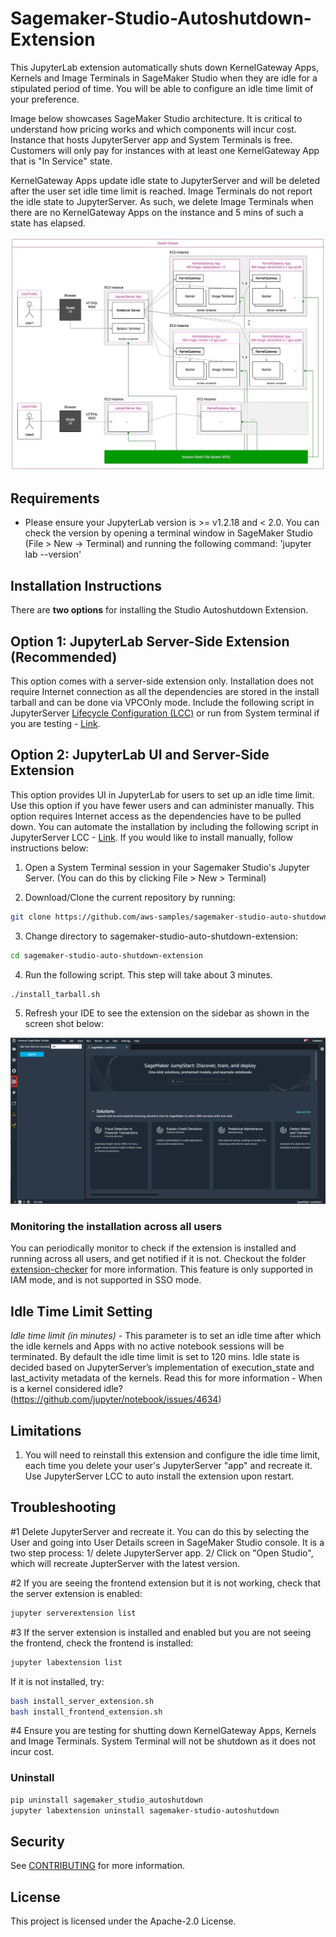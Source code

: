 # Sagemaker-Studio-Autoshutdown-Extension

This JupyterLab extension automatically shuts down KernelGateway Apps, Kernels and Image Terminals in SageMaker Studio when they are idle for a stipulated period of time. You will be able to configure an idle time limit of your preference. 

Image below showcases SageMaker Studio architecture. It is critical to understand how pricing works and which components will incur cost. Instance that hosts JupyterServer app and System Terminals is free. Customers will only pay for instances with at least one KernelGateway App that is "In Service" state.

KernelGateway Apps update idle state to JupyterServer and will be deleted after the user set idle time limit is reached. Image Terminals do not report the idle state to JupyterServer. As such, we delete Image Terminals when there are no KernelGateway Apps on the instance and 5 mins of such a state has elapsed.

<img src="Studio_arch.jpg">

## Requirements

* Please ensure your JupyterLab version is >= v1.2.18 and < 2.0. You can check the version by opening a terminal window in SageMaker Studio (File > New -> Terminal) and running the following command: 'jupyter lab --version'

## Installation Instructions

There are **two options** for installing the Studio Autoshutdown Extension. 

## Option 1: JupyterLab Server-Side Extension (Recommended)
This option comes with a server-side extension only. Installation does not require Internet connection as all the dependencies are stored in the install tarball and can be done via VPCOnly mode. Include the following script in JupyterServer [Lifecycle Configuration (LCC)](https://docs.aws.amazon.com/sagemaker/latest/dg/studio-lcc.html) or run from System terminal if you are testing - [Link](https://github.com/aws-samples/sagemaker-studio-lifecycle-config-examples/tree/main/scripts/install-autoshutdown-server-extension).

## Option 2: JupyterLab UI and Server-Side Extension
This option provides UI in JupyterLab for users to set up an idle time limit. Use this option if you have fewer users and can administer manually. This option requires Internet access as the dependencies have to be pulled down. You can automate the installation by including the following script in JupyterServer LCC - [Link](https://github.com/aws-samples/sagemaker-studio-lifecycle-config-examples/blob/main/scripts/install-autoshutdown-extension/on-jupyter-server-start.sh). If you would like to install manually, follow instructions below:

1. Open a System Terminal session in your Sagemaker Studio's Jupyter Server. (You can do this by clicking File > New > Terminal)

2. Download/Clone the current repository by running: 
```bash
git clone https://github.com/aws-samples/sagemaker-studio-auto-shutdown-extension.git
```
3. Change directory to sagemaker-studio-auto-shutdown-extension:
```bash
cd sagemaker-studio-auto-shutdown-extension
```
4. Run the following script. This step will take about 3 minutes.

```bash
./install_tarball.sh
```
5. Refresh your IDE to see the extension on the sidebar as shown in the screen shot below:

<img src="studio.png">



### Monitoring the installation across all users

You can periodically monitor to check if the extension is installed and running across all users, and get notified if it is not. Checkout the folder [extension-checker](extension-checker) for more information. This feature is only supported in IAM mode, and is not supported in SSO mode.


## Idle Time Limit Setting

*Idle time limit (in minutes)* - This parameter is to set an idle time after which the idle kernels and Apps with no active notebook sessions will be terminated. By default the idle time limit is set to 120 mins. Idle state is decided based on JupyterServer’s implementation of execution_state and last_activity metadata of the kernels. Read this for more information - When is a kernel considered idle? (https://github.com/jupyter/notebook/issues/4634)

## Limitations

1. You will need to reinstall this extension and configure the idle time limit, each time you delete your user's JupyterServer "app" and recreate it. Use JupyterServer LCC to auto install the extension upon restart.

## Troubleshooting

#1 Delete JupyterServer and recreate it. You can do this by selecting the User and going into User Details screen in SageMaker Studio console. It is a two step process: 1/ delete JupyterServer app. 2/ Click on "Open Studio", which will recreate JupterServer with the latest version.

#2 If you are seeing the frontend extension but it is not working, check
that the server extension is enabled:

```bash
jupyter serverextension list
```

#3 If the server extension is installed and enabled but you are not seeing
the frontend, check the frontend is installed:

```bash
jupyter labextension list
```

If it is not installed, try:

```bash
bash install_server_extension.sh
bash install_frontend_extension.sh

```
#4 Ensure you are testing for shutting down KernelGateway Apps, Kernels and Image Terminals. System Terminal will not be shutdown as it does not incur cost.

### Uninstall

```bash
pip uninstall sagemaker_studio_autoshutdown
jupyter labextension uninstall sagemaker-studio-autoshutdown
```

## Security

See [CONTRIBUTING](CONTRIBUTING.md#security-issue-notifications) for more information.

## License

This project is licensed under the Apache-2.0 License.

